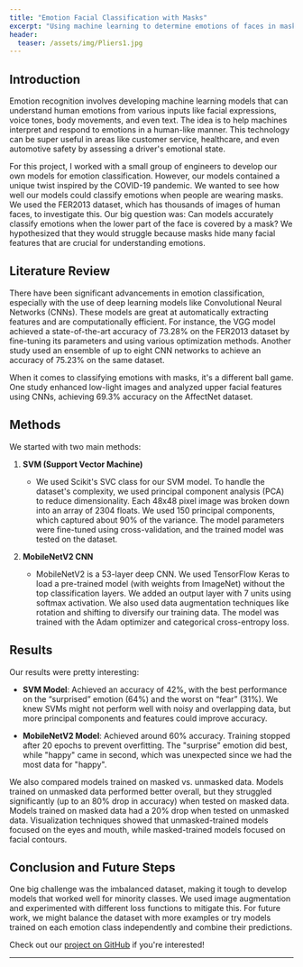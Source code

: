```yaml
---
title: "Emotion Facial Classification with Masks"
excerpt: "Using machine learning to determine emotions of faces in masks."
header:
  teaser: /assets/img/Pliers1.jpg
---
```


## Introduction

Emotion recognition involves developing machine learning models that can understand human emotions from various inputs like facial expressions, voice tones, body movements, and even text. The idea is to help machines interpret and respond to emotions in a human-like manner. This technology can be super useful in areas like customer service, healthcare, and even automotive safety by assessing a driver's emotional state.

For this project, I worked with a small group of engineers to develop our own models for emotion classification. However, our models contained a unique twist inspired by the COVID-19 pandemic. We wanted to see how well our models could classify emotions when people are wearing masks. We used the FER2013 dataset, which has thousands of images of human faces, to investigate this. Our big question was: Can models accurately classify emotions when the lower part of the face is covered by a mask? We hypothesized that they would struggle because masks hide many facial features that are crucial for understanding emotions.

## Literature Review

There have been significant advancements in emotion classification, especially with the use of deep learning models like Convolutional Neural Networks (CNNs). These models are great at automatically extracting features and are computationally efficient. For instance, the VGG model achieved a state-of-the-art accuracy of 73.28% on the FER2013 dataset by fine-tuning its parameters and using various optimization methods. Another study used an ensemble of up to eight CNN networks to achieve an accuracy of 75.23% on the same dataset.

When it comes to classifying emotions with masks, it's a different ball game. One study enhanced low-light images and analyzed upper facial features using CNNs, achieving 69.3% accuracy on the AffectNet dataset.

## Methods

We started with two main methods:

1. **SVM (Support Vector Machine)**
   - We used Scikit's SVC class for our SVM model. To handle the dataset's complexity, we used principal component analysis (PCA) to reduce dimensionality. Each 48x48 pixel image was broken down into an array of 2304 floats. We used 150 principal components, which captured about 90% of the variance. The model parameters were fine-tuned using cross-validation, and the trained model was tested on the dataset.

2. **MobileNetV2 CNN**
   - MobileNetV2 is a 53-layer deep CNN. We used TensorFlow Keras to load a pre-trained model (with weights from ImageNet) without the top classification layers. We added an output layer with 7 units using softmax activation. We also used data augmentation techniques like rotation and shifting to diversify our training data. The model was trained with the Adam optimizer and categorical cross-entropy loss.

## Results

Our results were pretty interesting:

- **SVM Model**: Achieved an accuracy of 42%, with the best performance on the “surprised” emotion (64%) and the worst on “fear” (31%). We knew SVMs might not perform well with noisy and overlapping data, but more principal components and features could improve accuracy.

- **MobileNetV2 Model**: Achieved around 60% accuracy. Training stopped after 20 epochs to prevent overfitting. The "surprise" emotion did best, while "happy" came in second, which was unexpected since we had the most data for "happy".

We also compared models trained on masked vs. unmasked data. Models trained on unmasked data performed better overall, but they struggled significantly (up to an 80% drop in accuracy) when tested on masked data. Models trained on masked data had a 20% drop when tested on unmasked data. Visualization techniques showed that unmasked-trained models focused on the eyes and mouth, while masked-trained models focused on facial contours.

## Conclusion and Future Steps

One big challenge was the imbalanced dataset, making it tough to develop models that worked well for minority classes. We used image augmentation and experimented with different loss functions to mitigate this. For future work, we might balance the dataset with more examples or try models trained on each emotion class independently and combine their predictions.

Check out our [project on GitHub](https://github.com/wal627/EmotionDetection) if you're interested!

---
